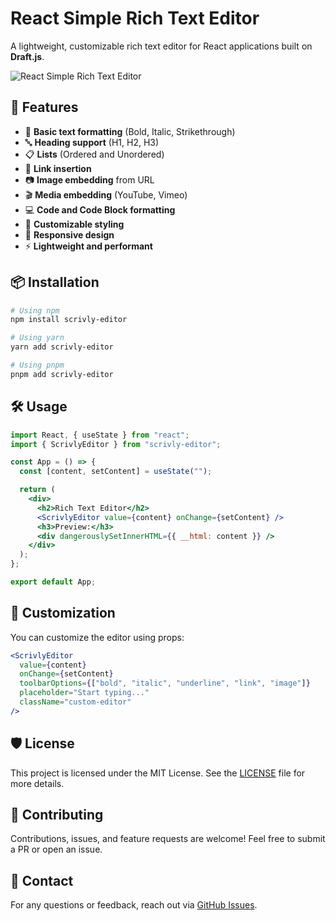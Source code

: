 # React Simple Rich Text Editor

A lightweight, customizable rich text editor for React applications built on **Draft.js**.

![React Simple Rich Text Editor](https://via.placeholder.com/800x400?text=React+Simple+Rich+Text+Editor)

## 🚀 Features

- 📝 **Basic text formatting** (Bold, Italic, Strikethrough)
- 🔤 **Heading support** (H1, H2, H3)
- 📋 **Lists** (Ordered and Unordered)
- 🔗 **Link insertion**
- 📷 **Image embedding** from URL
- 🎬 **Media embedding** (YouTube, Vimeo)
- 💻 **Code and Code Block formatting**
- 🎨 **Customizable styling**
- 📱 **Responsive design**
- ⚡ **Lightweight and performant**

## 📦 Installation

```bash
# Using npm
npm install scrivly-editor

# Using yarn
yarn add scrivly-editor

# Using pnpm
pnpm add scrivly-editor
```

## 🛠 Usage

```jsx
import React, { useState } from "react";
import { ScrivlyEditor } from "scrivly-editor";

const App = () => {
  const [content, setContent] = useState("");

  return (
    <div>
      <h2>Rich Text Editor</h2>
      <ScrivlyEditor value={content} onChange={setContent} />
      <h3>Preview:</h3>
      <div dangerouslySetInnerHTML={{ __html: content }} />
    </div>
  );
};

export default App;
```

## 🎨 Customization

You can customize the editor using props:

```jsx
<ScrivlyEditor
  value={content}
  onChange={setContent}
  toolbarOptions={["bold", "italic", "underline", "link", "image"]}
  placeholder="Start typing..."
  className="custom-editor"
/>
```

## 🛡️ License

This project is licensed under the MIT License. See the [LICENSE](LICENSE) file for more details.

## 🤝 Contributing

Contributions, issues, and feature requests are welcome! Feel free to submit a PR or open an issue.

## 📧 Contact

For any questions or feedback, reach out via [GitHub Issues](https://github.com/your-username/scrivly-editor/issues).


